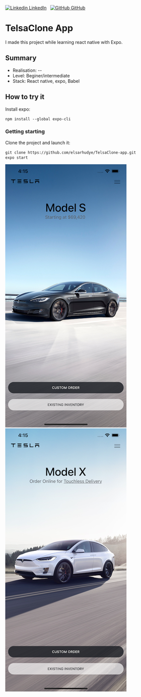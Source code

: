 [![Linkedin](https://i.stack.imgur.com/gVE0j.png) LinkedIn](https://www.linkedin.com/in/rhudyemangoye/)
&nbsp;
[![GitHub](https://i.stack.imgur.com/tskMh.png) GitHub](https://github.com/elsarhudye/)

# TelsaClone App

I made this project while learning react native with Expo.

## Summary

- Realisation: -- 
- Level: Beginer/intermediate
- Stack: React native, expo, Babel

## How to try it
Install expo:
````
npm install --global expo-cli
````

### Getting starting
Clone the project and launch it:
````
git clone https://github.com/elsarhudye/TelsaClone-app.git
expo start

````



![Alt text](./github_media/img1.png?raw=true "Tesla Clone App ")
&nbsp;
![Alt text](./github_media/img2.png?raw=true "Tesla Clone App ")
&nbsp;


